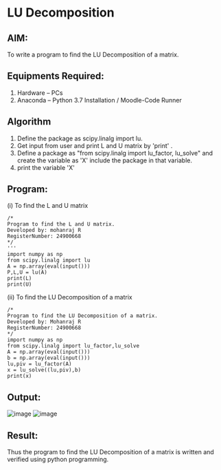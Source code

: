 # LU Decomposition 

## AIM:
To write a program to find the LU Decomposition of a matrix.

## Equipments Required:
1. Hardware – PCs
2. Anaconda – Python 3.7 Installation / Moodle-Code Runner

## Algorithm
1. Define the package as scipy.linalg import lu.
2. Get input from user and print L and U matrix by 'print' .
3. Define a package as "from scipy.linalg import lu_factor, lu_solve" and create the variable as 'X' include the package in that variable.
4. print the variable 'X'

## Program:
(i) To find the L and U matrix
```
/*
Program to find the L and U matrix.
Developed by: mohanraj R
RegisterNumber: 24900668
*/
'''
import numpy as np
from scipy.linalg import lu
A = np.array(eval(input()))
P,L,U = lu(A)
print(L)
print(U)
```
(ii) To find the LU Decomposition of a matrix
```
/*
Program to find the LU Decomposition of a matrix.
Developed by: Mohanraj R
RegisterNumber: 24900668
*/
import numpy as np
from scipy.linalg import lu_factor,lu_solve
A = np.array(eval(input()))
b = np.array(eval(input()))
lu,piv = lu_factor(A)
x = lu_solve((lu,piv),b)
print(x)
```

## Output:
![image](https://github.com/user-attachments/assets/a065c6ad-8225-4239-b744-16c1afdbcaf5)
![image](https://github.com/user-attachments/assets/e4d6fbef-de8d-492b-9182-695d2c3e3424)




## Result:
Thus the program to find the LU Decomposition of a matrix is written and verified using python programming.

